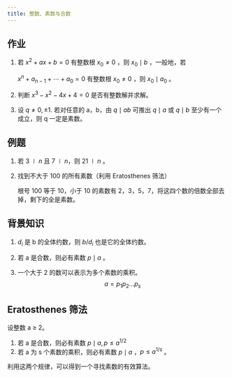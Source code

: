 ```yaml
---
title: 整数、素数与合数
---
```


## 作业

1. 若 $x^2+ax+b=0$ 有整数根 $x_0\neq0$ ，则 $x_0\mid b$ ，一般地，若 

   $x^n+a_{n-1}+\cdots+a_0=0$ 有整数根 $x_0\neq0$ ，则 $x_0 \mid a_0$ 。
   
2. 判断 $x^3-x^2-4x+4=0$ 是否有整数解并求解。

3. 设 $q\neq0,\pm1.$ 若对任意的 a，b，由 $q\mid ab$ 可推出 $q\mid a$ 或 $q\mid b$ 至少有一个成立，则 q 一定是素数。 

## 例题

1. 若 $3 \mid n$ 且 $7\mid n$，则 $21\mid n$ 。

2. 找到不大于 100 的所有素数（利用 Eratosthenes 筛法）

   根号 100 等于 10，小于 10 的素数有 2，3，5，7，将这四个数的倍数全部去掉，剩下的全是素数。

## 背景知识

1. $d_i$ 是 b 的全体约数，则 $b/d_i$ 也是它的全体约数。

2. 若 a 是合数，则必有素数 $p\mid a$ 。

3. 一个大于 2 的数可以表示为多个素数的乘积。
   $$
   a = p_1p_2...p_s
   $$

## Eratosthenes 筛法

设整数 a ≥ 2。

1. 若 a 是合数，则必有素数 $p\mid a, p \le a^{1/2}$
2. 若 a 为 s 个素数的乘积，则必有素数 $p\mid a$ ，$p \le a^{1/s}$ 。

利用这两个规律，可以得到一个寻找素数的有效算法。
